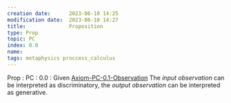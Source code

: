 ```yaml
---
creation date:		2023-06-10 14:25
modification date:	2023-06-10 14:27
title: 				Proposition
type: Prop
topic: PC
index: 0.0
name:
tags: metaphysics proccess_calculus
---
```

Prop : PC : 0.0 : Given [Axiom-PC-0.1-Observation](Axiom-PC-0.1-Observation.md) The $input\ observation$  can be interpreted as discriminatory, the $output\ observation$ can be interpreted as generative.